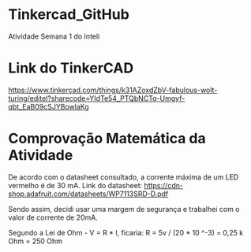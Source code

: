 # Tinkercad_GitHub
Atividade Semana 1 do Inteli

# Link do TinkerCAD
https://www.tinkercad.com/things/k31AZoxdZbV-fabulous-wolt-turing/editel?sharecode=YIdTe54_PTQbNCTq-Umgyf-qbt_EaB09cSJYBowlaKg

# Comprovação Matemática da Atividade

De acordo com o datasheet consultado, a corrente máxima de um LED vermelho é de 30 mA. 
Link do datasheet: https://cdn-shop.adafruit.com/datasheets/WP7113SRD-D.pdf

Sendo assim, decidi usar uma margem de segurança e trabalhei com o valor de corrente de 20mA.

Segundo a Lei de Ohm - V = R * I, ficaria:
R = 5v / (20 * 10 ^-3) = 0,25 k Ohm = 250 Ohm


